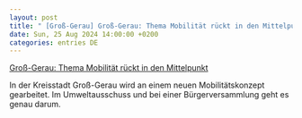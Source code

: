 ```yaml
---
layout: post
title: " [Groß-Gerau] Groß-Gerau: Thema Mobilität rückt in den Mittelpunkt"
date: Sun, 25 Aug 2024 14:00:00 +0200
categories: entries DE
---
```

[Groß-Gerau: Thema Mobilität rückt in den Mittelpunkt](https://www.echo-online.de/lokales/kreis-gross-gerau/gross-gerau/mobilitaetskonzept-wird-thema-3910585)

In der Kreisstadt Groß-Gerau wird an einem neuen Mobilitätskonzept gearbeitet. Im Umweltausschuss und bei einer Bürgerversammlung geht es genau darum.

